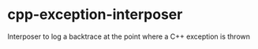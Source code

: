# cpp-exception-interposer
Interposer to log a backtrace at the point where a C++ exception is thrown
